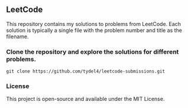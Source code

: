 ## LeetCode

This repository contains my solutions to problems from LeetCode. Each solution is typically a single file with the problem number and title as the filename.

### Clone the repository and explore the solutions for different problems. 

`git clone https://github.com/tydel4/leetcode-submissions.git`

### License

This project is open-source and available under the MIT License.